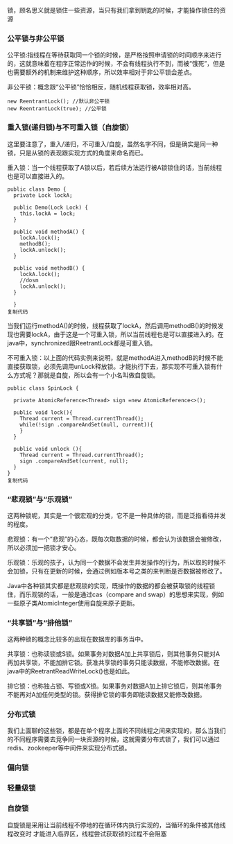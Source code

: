 锁，顾名思义就是锁住一些资源，当只有我们拿到钥匙的时候，才能操作锁住的资源

### **公平锁与非公平锁**

公平锁:指线程在等待获取同一个锁的时候，是严格按照申请锁的时间顺序来进行的，这就意味着在程序正常运作的时候，不会有线程执行不到，而被“饿死”，但是也需要额外的机制来维护这种顺序，所以效率相对于非公平锁会差点。

非公平锁：概念跟“公平锁”恰恰相反，随机线程获取锁，效率相对高。

```
new ReentrantLock(); //默认非公平锁
new ReentrantLock(true); //公平锁
```

### **重入锁(递归锁)与不可重入锁（自旋锁）**

这里要注意了，重入/递归，不可重入/自旋，虽然名字不同，但是确实是同一种锁，只是从锁的表现跟实现方式的角度来命名而已。

重入锁：当一个线程获取了A锁以后，若后续方法运行被A锁锁住的话，当前线程也是可以直接进入的。

```
public class Demo {
  private Lock lockA;
 
  public Demo(Lock Lock) {
    this.lockA = lock;
  }
 
  public void methodA() {
    lockA.lock();
    methodB();
    lockA.unlock();
  }
 
  public void methodB() {
    lockA.lock();
    //dosm
    lockA.unlock();
  }
  
  }
复制代码
```

当我们运行methodA()的时候，线程获取了lockA，然后调用methodB()的时候发现也需要lockA，由于这是一个可重入锁，所以当前线程也是可以直接进入的。在java中，synchronized跟ReetrantLock都是可重入锁。

不可重入锁：以上面的代码实例来说明，就是methodA进入methodB的时候不能直接获取锁，必须先调用unLock释放锁。才能执行下去，那实现不可重入锁有什么方式呢？那就是自旋，所以会有一个小名叫做自旋锁。

```
public class SpinLock {

  private AtomicReference<Thread> sign =new AtomicReference<>();

  public void lock(){
    Thread current = Thread.currentThread();
    while(!sign .compareAndSet(null, current)){
    }
  }

  public void unlock (){
    Thread current = Thread.currentThread();
    sign .compareAndSet(current, null);
  }
}
复制代码
```

### **“悲观锁”与“乐观锁”**

这两种锁呢，其实是一个很宏观的分类，它不是一种具体的锁，而是泛指看待并发的程度。

悲观锁：有一个“悲观”的心态，既每次取数据的时候，都会认为该数据会被修改，所以必须加一把锁才安心。

乐观锁：乐观的孩子，认为同一个数据不会发生并发操作的行为，所以取的时候不会加锁，只有在更新的时候，会通过例如版本号之类的来判断是否数据被修改了。

Java中各种锁其实都是悲观锁的实现，既操作的数据的都会被获取锁的线程锁住，而乐观锁的话，一般是通过cas（compare and swap）的思想来实现，例如一些原子类AtomicInteger使用自旋来原子更新。

### **“共享锁”与“排他锁”**

这两种锁的概念比较多的出现在数据库的事务当中。

共享锁：也称读锁或S锁。如果事务对数据A加上共享锁后，则其他事务只能对A再加共享锁，不能加排它锁。获准共享锁的事务只能读数据，不能修改数据。在java中的ReetrantReadWriteLock()也是如此。

排它锁：也称独占锁、写锁或X锁。如果事务对数据A加上排它锁后，则其他事务不能再对A加任何类型的锁。获得排它锁的事务即能读数据又能修改数据。

### **分布式锁**

我们上面聊的这些锁，都是在单个程序上面的不同线程之间来实现的，那么当我们的不同程序需要去竞争同一块资源的时候，这就需要分布式锁了，我们可以通过redis、zookeeper等中间件来实现分布式锁。

### 偏向锁

### 轻量级锁

### 自旋锁

自旋锁是采用让当前线程不停地的在循环体内执行实现的，当循环的条件被其他线程改变时 才能进入临界区，线程尝试获取锁的过程不会阻塞